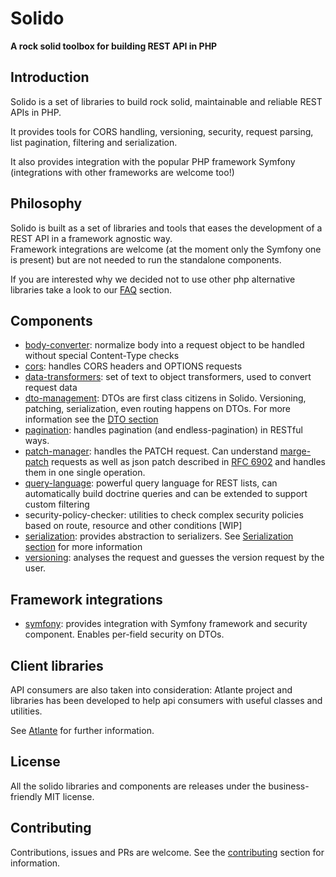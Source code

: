 # Solido
__A rock solid toolbox for building REST API in PHP__

## Introduction

Solido is a set of libraries to build rock solid, maintainable and reliable REST APIs in PHP.

It provides tools for CORS handling, versioning, security, request parsing, list pagination, filtering and serialization.

It also provides integration with the popular PHP framework Symfony (integrations with other frameworks are welcome too!)

## Philosophy

Solido is built as a set of libraries and tools that eases the development of a REST API in a framework agnostic way.  
Framework integrations are welcome (at the moment only the Symfony one is present) but are not needed to run the standalone components.

If you are interested why we decided not to use other php alternative libraries take a look to our [FAQ](./faq.md) section.

## Components

- [body-converter](./body-converter.md?id=body-converter): normalize body into a request object to be handled without special Content-Type checks
- [cors](./cors.md?id=cors): handles CORS headers and OPTIONS requests
- [data-transformers](./data-transformers.md?id=data-transformer): set of text to object transformers, used to convert request data
- [dto-management](./dto-management.md?id=dto-management): DTOs are first class citizens in Solido. Versioning, patching, serialization, 
  even routing happens on DTOs. For more information see the [DTO section](./dto.md?id=data-transfer-objects)
- [pagination](./pagination.md?id=pagination): handles pagination (and endless-pagination) in RESTful ways.
- [patch-manager](./patch-manager.md?id=patch-manager): handles the PATCH request. Can understand 
  [marge-patch](https://tools.ietf.org/html/rfc7386) requests as well as json patch described
  in [RFC 6902](https://tools.ietf.org/html/rfc6902) and handles them in one single operation.
- [query-language](./query-language.md?id=query-language): powerful query language for REST lists, can automatically build doctrine
  queries and can be extended to support custom filtering
- security-policy-checker: utilities to check complex security policies based on route, resource and other conditions [WIP]
- [serialization](./serialization-component.md?id=serialization): provides abstraction to serializers. See [Serialization section](./serialization.md) for more information
- [versioning](./versioning.md?id=versioning): analyses the request and guesses the version request by the user.

## Framework integrations

- [symfony](./symfony-integration.md?id=symfony-integration): provides integration with Symfony framework and security component. Enables per-field security on DTOs.

## Client libraries

API consumers are also taken into consideration: Atlante project and libraries has been developed to help api consumers with useful classes and utilities.

See [Atlante](./atlante.md) for further information.

## License

All the solido libraries and components are releases under the business-friendly MIT license.

## Contributing

Contributions, issues and PRs are welcome. See the [contributing](./contributing.md) section for information.
